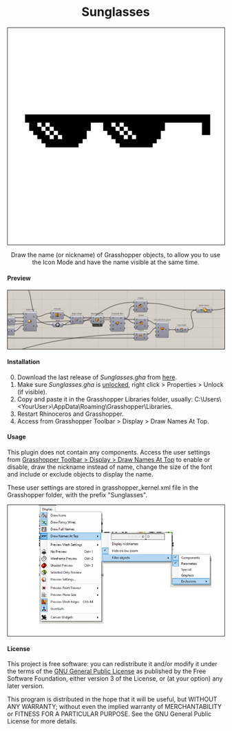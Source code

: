 ﻿
<h1 align="center"> Sunglasses </h1>
<p align="center"> <img align="center" border="1px" src="Resources/sunglassesBIG.jpg" alt="Img"></p>
<p align="center"> Draw the name (or nickname) of Grasshopper objects, to allow you to use the Icon Mode and have the name visible at the same time.</p>


#### Preview
<p align="center"> <img align="center" border="1px" src="Resources/Canvas at 16;21;57.png" alt="Img"></p>


#### Installation
0) Download the last release of *Sunglasses.gha* from [here](https://github.com/DanielAbalde/Sunglasses/releases/tag/v1.0).
1) Make sure *Sunglasses.gha* is <ins>unlocked</ins>, right click > Properties > Unlock (if visible).
2) Copy and paste it in the Grasshopper Libraries folder, usually: C:\Users\\<YourUser\>\AppData\Roaming\Grasshopper\Libraries.
3) Restart Rhinoceros and Grasshopper.
4) Access from Grasshopper Toolbar > Display > Draw Names At Top.
 
#### Usage
This plugin does not contain any components. Access the user settings from <ins>Grasshopper Toolbar > Display > Draw Names At Top</ins> to enable or disable, draw the nickname instead of name, change the size of the font and include or exclude objects to display the name.

These user settings are stored in grasshopper_kernel.xml file in the Grasshopper folder, with the prefix "Sunglasses".
   <p align="center"> <img align="center" border="1px" src="Resources/oie_q8qiIwwK9tN9.png" alt="Img"></p>

#### License

This project is free software: you can redistribute it and/or modify
it under the terms of the [GNU General Public License](https://www.gnu.org/licenses/gpl-3.0.en.html) as published by
the Free Software Foundation, either version 3 of the License, or
(at your option) any later version.

This program is distributed in the hope that it will be useful,
but WITHOUT ANY WARRANTY; without even the implied warranty of
MERCHANTABILITY or FITNESS FOR A PARTICULAR PURPOSE.  See the
GNU General Public License for more details.